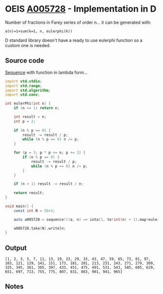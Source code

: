 # OEIS [A005728](https://oeis.org/A005728) - Implementation in D

Number of fractions in Farey series of order n... it can be generated with:

`a(n)=1+sum(k=1, n, eulerphi(k))`

D standard library doesn't have a ready to use eulerphi function so a custom one is needed.

## Source code

[Sequence](https://dlang.org/library/std/range/sequence.html) with function in lambda form...

```d
import std.stdio;
import std.range;
import std.algorithm;
import std.conv;

int eulerPhi(int n) {
    if (n <= 1) return n;

    int result = n;
    int p = 2;
    
    if (n % p == 0) {
        result -= result / p;
        while (n % p == 0) n /= p;
    }

    for (p = 3; p * p <= n; p += 2) {
        if (n % p == 0) {
            result -= result / p;
            while (n % p == 0) n /= p;
        }
    }

    if (n > 1) result -= result / n;
    
    return result;
}

void main() {
    const int N = 56+1;

    auto a005728 = sequence!((a, n) => iota(1, to!int(n) + 1).map!eulerPhi.sum + 1);

    a005728.take(N).writeln;
}
```


## Output

```text
[1, 2, 3, 5, 7, 11, 13, 19, 23, 29, 33, 43, 47, 59, 65, 73, 81, 97, 103, 121, 129, 141, 151, 173, 181, 201, 213, 231, 243, 271, 279, 309, 325, 345, 361, 385, 397, 433, 451, 475, 491, 531, 543, 585, 605, 629, 651, 697, 713, 755, 775, 807, 831, 883, 901, 941, 965]
```

## Notes



